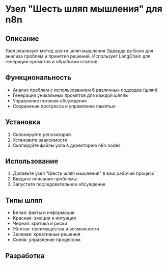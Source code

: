 # Узел "Шесть шляп мышления" для n8n

## Описание
Узел реализует метод шести шляп мышления Эдварда де Боно для анализа проблем и принятия решений. Использует LangChain для генерации промптов и обработки ответов.

## Функциональность
- Анализ проблем с использованием 6 различных подходов (шляп)
- Генерация уникальных промптов для каждой шляпы
- Управление потоком обсуждения
- Сохранение прогресса и управление памятью

## Установка
1. Склонируйте репозиторий
2. Установите зависимости
3. Скопируйте файлы узла в директорию n8n nodes

## Использование
1. Добавьте узел "Шесть шляп мышления" в ваш рабочий процесс
2. Введите описание проблемы
3. Запустите последовательное обсуждение

## Типы шляп
- Белая: факты и информация
- Красная: эмоции и интуиция
- Черная: критика и риски
- Желтая: преимущества и возможности
- Зеленая: креативные решения
- Синяя: управление процессом

## Разработка